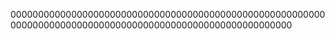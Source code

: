 
000000000000000000000000000000000000000000000000000000000000000000000000000000000000000000000000000000000000
